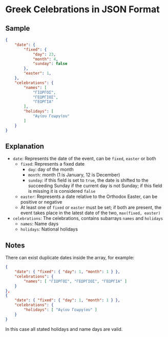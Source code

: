 # Greek Celebrations in JSON Format

## Sample

```json
{
    "date": {
        "fixed": {
            "day": 23,
            "month": 4,
            "sunday": false
        },
        "easter": 1,
    },
	"celebrations": {
		"names": [
			"ΓΙΩΡΓΟΣ",
			"ΓΕΩΡΓΙΟΣ",
			"ΓΕΩΡΓΙΑ"
		],
		"holidays": [
			"Αγίου Γεωργίου"
		]
	}
}
```

## Explanation

- `date`: Represents the date of the event, can be `fixed`, `easter` or both
	- `fixed`: Represents a fixed date
		- `day`: day of the month
		- `month`: month (1 is January, 12 is December)
		- `sunday`: if this field is set to `true`, the date is shifted to the succeeding Sunday if the current day is not Sunday; if this field is missing it is considered `false`
	- `easter`: Represents a date relative to the Orthodox Easter, can be positive or negative
	- At least one of `fixed` or `easter` must be set; if both are present, the event takes place in the latest date of the two, `max(fixed, easter)`
- `celebrations`: The celebrations, contains subarrays `names` and `holidays`
	- `names`: Name days
	- `holidays`: National holidays

## Notes

There can exist duplicate dates inside the array, for example:

```json
{
    "date": { "fixed": { "day": 1, "month": 1 } },
	"celebrations": {
		"names": [ "ΓΙΩΡΓΟΣ", "ΓΕΩΡΓΙΟΣ", "ΓΕΩΡΓΙΑ" ]
	}
},
{
    "date": { "fixed": { "day": 1, "month": 1 } },
	"celebrations": {
		"holidays": [ "Αγίου Γεωργίου" ]
	}
}
```

In this case all stated holidays and name days are valid.
